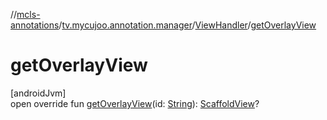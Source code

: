 //[mcls-annotations](../../../index.md)/[tv.mycujoo.annotation.manager](../index.md)/[ViewHandler](index.md)/[getOverlayView](get-overlay-view.md)

# getOverlayView

[androidJvm]\
open override fun [getOverlayView](get-overlay-view.md)(id: [String](https://kotlinlang.org/api/latest/jvm/stdlib/kotlin/-string/index.html)): [ScaffoldView](../../tv.mycujoo.annotation.widget/-scaffold-view/index.md)?

